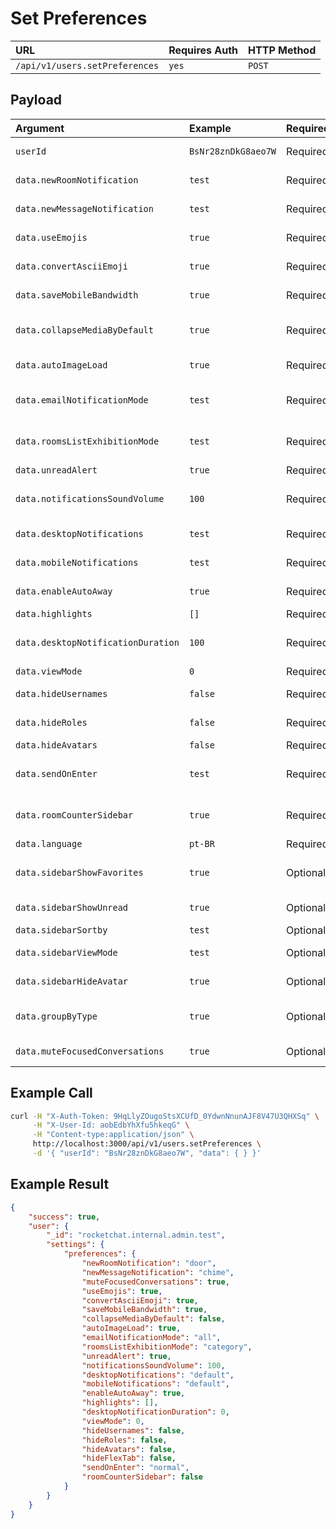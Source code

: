 # Set Preferences

| URL | Requires Auth | HTTP Method |
| :--- | :--- | :--- |
| `/api/v1/users.setPreferences` | `yes` | `POST` |

## Payload

| Argument | Example | Required | Description |
| :--- | :--- | :--- | :--- |
| `userId`                          | `BsNr28znDkG8aeo7W` | Required | The id of the user.              |
| `data.newRoomNotification`        | `test`              | Required | New room notification.           |
| `data.newMessageNotification`     | `test`              | Required | New message notification.        |
| `data.useEmojis`                  | `true`              | Required | User can use emojis.             |
| `data.convertAsciiEmoji`          | `true`              | Required | Convert ascII emojis.            |
| `data.saveMobileBandwidth`        | `true`              | Required | Save mobile bandwidth.            |
| `data.collapseMediaByDefault`     | `true`              | Required | Collapse media by default.       |
| `data.autoImageLoad`              | `true`              | Required | Image load automatically.        |
| `data.emailNotificationMode`      | `test`              | Required | Email notification mode.         |
| `data.roomsListExhibitionMode`    | `test`              | Required | Rooms list exhibition mode.      |
| `data.unreadAlert`                | `true`              | Required | Unread Alert.                    |
| `data.notificationsSoundVolume`   | `100`               | Required | Volume of notification sound.    |
| `data.desktopNotifications`       | `test`              | Required | Desktop notifications.           |
| `data.mobileNotifications`        | `test`              | Required | Mobile notifications.            |
| `data.enableAutoAway`             | `true`              | Required | Enable auto away.                |
| `data.highlights`                 | `[]`                | Required | Highlights.                      |
| `data.desktopNotificationDuration`| `100`               | Required | Duration of desktop notification.|
| `data.viewMode`                   | `0`                 | Required | View mode.                       |
| `data.hideUsernames`              | `false`             | Required | Hide usernames.                  |
| `data.hideRoles`                  | `false`             | Required | Hide user roles.                 |
| `data.hideAvatars`                | `false`             | Required | Hide avatars.                    |
| `data.sendOnEnter`                | `test`              | Required | Send message on enter.           |
| `data.roomCounterSidebar`         | `true`              | Required | Display room counter on sidebar. |
| `data.language`                   | `pt-BR`             | Required | Language.                        |
| `data.sidebarShowFavorites`       | `true`              | Optional | Show favorites on sidebar.       |
| `data.sidebarShowUnread`          | `true`              | Optional | Show unread on sidebar.          |
| `data.sidebarSortby`              | `test`              | Optional | Show sort by.                    |
| `data.sidebarViewMode`            | `test`              | Optional | Show view mode.                  |
| `data.sidebarHideAvatar`          | `true`              | Optional | Show avatar on hide bar.         |
| `data.groupByType`                | `true`              | Optional | Group channels by type.          |
| `data.muteFocusedConversations`   | `true`              | Optional | Mute focused conversations.      |

## Example Call

```bash
curl -H "X-Auth-Token: 9HqLlyZOugoStsXCUfD_0YdwnNnunAJF8V47U3QHXSq" \
     -H "X-User-Id: aobEdbYhXfu5hkeqG" \
     -H "Content-type:application/json" \
     http://localhost:3000/api/v1/users.setPreferences \
     -d '{ "userId": "BsNr28znDkG8aeo7W", "data": { } }'
```

## Example Result

```json
{
    "success": true,
    "user": {
        "_id": "rocketchat.internal.admin.test",
        "settings": {
            "preferences": {
                "newRoomNotification": "door",
                "newMessageNotification": "chime",
                "muteFocusedConversations": true,
                "useEmojis": true,
                "convertAsciiEmoji": true,
                "saveMobileBandwidth": true,
                "collapseMediaByDefault": false,
                "autoImageLoad": true,
                "emailNotificationMode": "all",
                "roomsListExhibitionMode": "category",
                "unreadAlert": true,
                "notificationsSoundVolume": 100,
                "desktopNotifications": "default",
                "mobileNotifications": "default",
                "enableAutoAway": true,
                "highlights": [],
                "desktopNotificationDuration": 0,
                "viewMode": 0,
                "hideUsernames": false,
                "hideRoles": false,
                "hideAvatars": false,
                "hideFlexTab": false,
                "sendOnEnter": "normal",
                "roomCounterSidebar": false
            }
        }
    }
}
```

